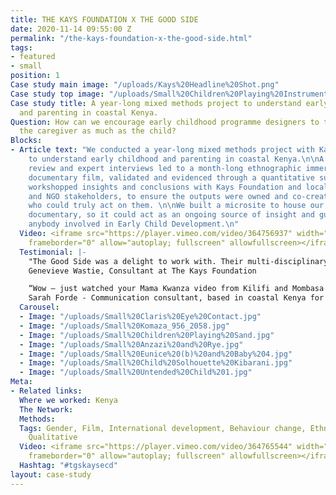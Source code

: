 ```yaml
---
title: THE KAYS FOUNDATION X THE GOOD SIDE
date: 2020-11-14 09:55:00 Z
permalink: "/the-kays-foundation-x-the-good-side.html"
tags:
- featured
- small
position: 1
Case study main image: "/uploads/Kays%20Headline%20Shot.png"
Case study top image: "/uploads/Small%20Children%20Playing%20Instruments%203.jpg"
Case study title: A year-long mixed methods project to understand early childhood
  and parenting in coastal Kenya.
Question: How can we encourage early childhood programme designers to think about
  the caregiver as much as the child?
Blocks:
- Article text: "We conducted a year-long mixed methods project with Kays Foundation
    to understand early childhood and parenting in coastal Kenya.\n\nA literature
    review and expert interviews led to a month-long ethnographic immersion and powerful
    documentary film, validated and evidenced through a quantitative survey. \n\nWe
    workshopped insights and conclusions with Kays Foundation and local government
    and NGO stakeholders, to ensure the outputs were owned and co-created with people
    who could truly act on them. \n\nWe built a microsite to house our report and
    documentary, so it could act as an ongoing source of insight and guidance for
    anybody involved in Early Child Development.\n"
  Video: <iframe src="https://player.vimeo.com/video/364756937" width="640" height="360"
    frameborder="0" allow="autoplay; fullscreen" allowfullscreen></iframe>
  Testimonial: |-
    "The Good Side was a delight to work with. Their multi-disciplinary team is equipped with the skills, empathy and sensitivity to work strategically in a variety of environments. They were able to integrate multiple rounds of feedback into a complicated project, and deliver a unique and important piece of work that has already created impact in a short space of time"
    Genevieve Wastie, Consultant at The Kays Foundation

    “Wow – just watched your Mama Kwanza video from Kilifi and Mombasa on mothers and their children under 3... It is such a powerful video, with clear messages, a strong narrative, great pictures etc etc. I found it heart breaking – and very authentic. It paints a very accurate picture of how it is for mothers and their children on the coast. And it needs to be seen by people who make decisions that affect the lives of the children and the parents. Well done, it is great work.”
    Sarah Forde - Communication consultant, based in coastal Kenya for 20 years.
  Carousel:
  - Image: "/uploads/Small%20Claris%20Eye%20Contact.jpg"
  - Image: "/uploads/Small%20Komaza_956_2058.jpg"
  - Image: "/uploads/Small%20Children%20Playing%20Sand.jpg"
  - Image: "/uploads/Small%20Anzazi%20and%20Rye.jpg"
  - Image: "/uploads/Small%20Eunice%20(b)%20and%20Baby%204.jpg"
  - Image: "/uploads/Small%20Child%20Solhouette%20Kibarani.jpg"
  - Image: "/uploads/Small%20Untended%20Child%201.jpg"
Meta:
- Related links: 
  Where we worked: Kenya
  The Network: 
  Methods: 
  Tags: Gender, Film, International development, Behaviour change, Ethnography, Quantitative,
    Qualitative
  Video: <iframe src="https://player.vimeo.com/video/364765544" width="640" height="360"
    frameborder="0" allow="autoplay; fullscreen" allowfullscreen></iframe>
  Hashtag: "#tgskaysecd"
layout: case-study
---
```


